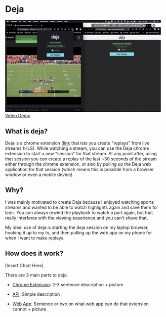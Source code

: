 # Deja

![Deja Picture](./assets/deja.png)
[Video Demo](https://www.youtube.com/watch?v=8sKslLUpeCs)

## What is deja?

Deja is a chrome extension ([link](https://chrome.google.com/webstore/detail/deja-extension/fadmeenbclggopfangnbjmfbleffocnb?hl=en-US) that lets you create "replays" from live streams (HLS). While watching a stream, you can use the Deja chrome extension to start a new "session" for that stream. At any point after, using that session you can create a replay of the last ~30 seconds of the stream either through the chrome extension, or also by pulling up the Deja web application for that session (which means this is possible from a browser window or even a mobile device).

## Why?

I was mainly motivated to create Deja because I enjoyed watching sports streams and wanted to be able to watch highlights again and save them for later. You can always rewind the playback to watch a part again, but that really interferes with the viewing experience and you can't shave that.

My ideal use of deja is starting the deja session on my laptop browser, hooking it up to my tv, and then pulling up the web app on my phone for when I want to make replays.

## How does it work?

[Insert Chart Here]

There are 3 main parts to deja:

- [Chrome Extension](./extension): 2-3 sentence description + picture

- [API](./api): Simple description

- [Web App](./frontend): Sentence or two on what web app can do that extension cannot + picture